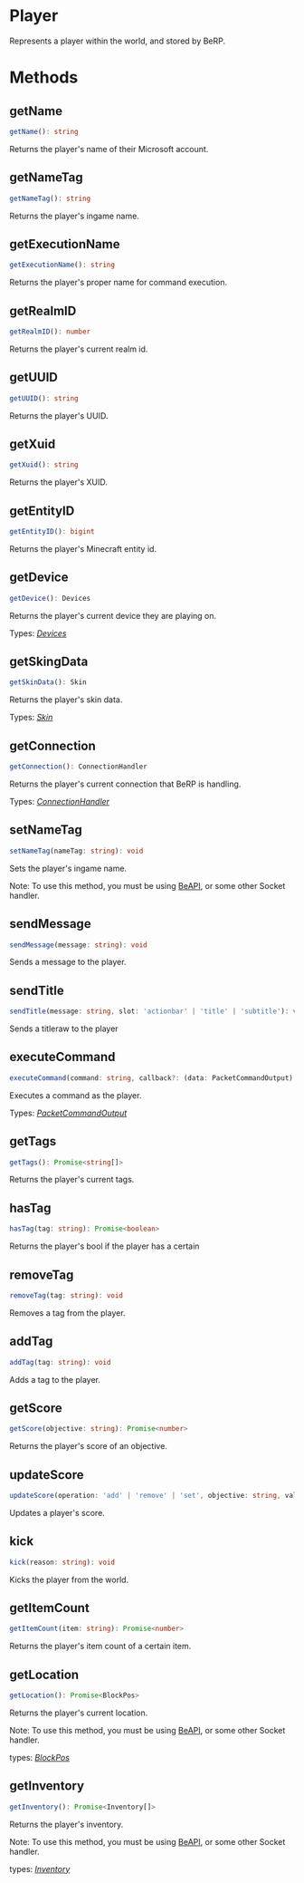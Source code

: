 # Player
Represents a player within the world, and stored by BeRP.


# Methods

## getName
```ts
getName(): string
```
Returns the player's name of their Microsoft account.

## getNameTag
```ts
getNameTag(): string
```
Returns the player's ingame name.

## getExecutionName
```ts
getExecutionName(): string
```
Returns the player's proper name for command execution.

## getRealmID
```ts
getRealmID(): number
```
Returns the player's current realm id.

## getUUID
```ts
getUUID(): string
```
Returns the player's UUID.

## getXuid
```ts
getXuid(): string
```
Returns the player's XUID.

## getEntityID
```ts
getEntityID(): bigint
```
Returns the player's Minecraft entity id.

## getDevice
```ts
getDevice(): Devices
```
Returns the player's current device they are playing on.

Types: *[Devices](https://github.com/NobUwU/BeRP/blob/main/docs/player.md)*

## getSkingData
```ts
getSkinData(): Skin
```
Returns the player's skin data.

Types: *[Skin](https://github.com/NobUwU/BeRP/blob/main/docs/player.md)*

## getConnection
```ts
getConnection(): ConnectionHandler
```
Returns the player's current connection that BeRP is handling.

Types: *[ConnectionHandler](https://github.com/NobUwU/BeRP/blob/main/docs/player.md)*

## setNameTag
```ts
setNameTag(nameTag: string): void
```
Sets the player's ingame name.

Note: To use this method, you must be using [BeAPI](https://github.com/MCBE-Utilities/BeAPI), or some other Socket handler.

## sendMessage
```ts
sendMessage(message: string): void
```
Sends a message to the player.

## sendTitle
```ts
sendTitle(message: string, slot: 'actionbar' | 'title' | 'subtitle'): void
```
Sends a titleraw to the player

## executeCommand
```ts
executeCommand(command: string, callback?: (data: PacketCommandOutput) => void): void
```
Executes a command as the player.

Types: *[PacketCommandOutput](https://github.com/NobUwU/BeRP/blob/main/docs/player.md)*

## getTags
```ts
getTags(): Promise<string[]>
```
Returns the player's current tags.

## hasTag
```ts
hasTag(tag: string): Promise<boolean>
```
Returns the player's bool if the player has a certain

## removeTag
```ts
removeTag(tag: string): void
```
Removes a tag from the player.

## addTag
```ts
addTag(tag: string): void
```
Adds a tag to the player.

## getScore
```ts
getScore(objective: string): Promise<number>
```
Returns the player's score of an objective.

## updateScore
```ts
updateScore(operation: 'add' | 'remove' | 'set', objective: string, value: number): void
```
Updates a player's score.

## kick
```ts
kick(reason: string): void
```
Kicks the player from the world.

## getItemCount
```ts
getItemCount(item: string): Promise<number>
```
Returns the player's item count of a certain item.

## getLocation
```ts
getLocation(): Promise<BlockPos>
```
Returns the player's current location.

Note: To use this method, you must be using [BeAPI](https://github.com/MCBE-Utilities/BeAPI), or some other Socket handler.

types: *[BlockPos](https://github.com/NobUwU/BeRP/blob/main/docs/player.md)*

## getInventory
```ts
getInventory(): Promise<Inventory[]>
```
Returns the player's inventory.

Note: To use this method, you must be using [BeAPI](https://github.com/MCBE-Utilities/BeAPI), or some other Socket handler.

types: *[Inventory](https://github.com/NobUwU/BeRP/blob/main/docs/player.md)*